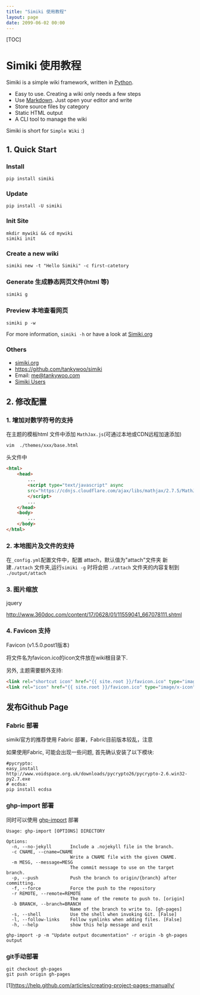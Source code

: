 ```yaml
---
title: "Simiki 使用教程"
layout: page
date: 2099-06-02 00:00
---
```

[TOC]
# Simiki 使用教程


Simiki is a simple wiki framework, written in [Python](https://www.python.org/).

* Easy to use. Creating a wiki only needs a few steps
* Use [Markdown](http://daringfireball.net/projects/markdown/). Just open your editor and write
* Store source files by category
* Static HTML output
* A CLI tool to manage the wiki

Simiki is short for `Simple Wiki` :)

## 1. Quick Start

### Install

	pip install simiki

### Update

	pip install -U simiki

### Init Site 

	mkdir mywiki && cd mywiki
	simiki init

### Create a new wiki

	simiki new -t "Hello Simiki" -c first-catetory

### Generate 生成静态网页文件(html 等)

	simiki g

### Preview 本地查看网页

	simiki p -w

For more information, `simiki -h` or have a look at [Simiki.org](http://simiki.org)

### Others 

* [simiki.org](http://simiki.org)
* <https://github.com/tankywoo/simiki>
* Email: <me@tankywoo.com>
* [Simiki Users](https://github.com/tankywoo/simiki/wiki/Simiki-Users)

## 2. 修改配置
### 1. 增加对数学符号的支持
在主题的模板html 文件中添加 `MathJax.js`(可通过本地或CDN远程加速添加)
```shell
vim  ./themes/xxx/base.html 
```
头文件中

```html
<html>
	<head>
		...
		<script type="text/javascript" async
		src="https://cdnjs.cloudflare.com/ajax/libs/mathjax/2.7.5/MathJax.js?config=TeX-MML-AM_CHTML">
		</script>
		...
	</head>
	<body>
		...
	</body>
</html>

```

### 2. 本地图片及文件的支持

在`_config.yml`配置文件中，配置 attach，默认值为"attach"文件夹
新建`./attach` 文件夹,运行`simiki -g` 时将会把 `./attach` 文件夹的内容复制到 `./output/attach`

### 3. 图片缩放
jquery


http://www.360doc.com/content/17/0628/01/11559041_667078111.shtml

### 4. Favicon 支持

Favicon
(v1.5.0.post1版本)

将文件名为favicon.ico的icon文件放在wiki根目录下.

另外, 主题需要额外支持:
```html
<link rel="shortcut icon" href="{{ site.root }}/favicon.ico" type="image/x-icon">
<link rel="icon" href="{{ site.root }}/favicon.ico" type="image/x-icon">
```
## 发布Github Page

###  Fabric 部署
simiki官方的推荐使用 Fabric 部署，Fabric目前版本较乱，注意

如果使用Fabric, 可能会出现一些问题, 首先确认安装了以下模块:
```shell 
#pycrypto:
easy_install http://www.voidspace.org.uk/downloads/pycrypto26/pycrypto-2.6.win32-py2.7.exe
# ecdsa:
pip install ecdsa
```


### ghp-import 部署
同时可以使用 [ghp-import](https://github.com/davisp/ghp-import) 部署 
```
Usage: ghp-import [OPTIONS] DIRECTORY

Options:
  -n, --no-jekyll       Include a .nojekyll file in the branch.
  -c CNAME, --cname=CNAME
                        Write a CNAME file with the given CNAME.
  -m MESG, --message=MESG
                        The commit message to use on the target branch.
  -p, --push            Push the branch to origin/{branch} after committing.
  -f, --force           Force the push to the repository
  -r REMOTE, --remote=REMOTE
                        The name of the remote to push to. [origin]
  -b BRANCH, --branch=BRANCH
                        Name of the branch to write to. [gh-pages]
  -s, --shell           Use the shell when invoking Git. [False]
  -l, --follow-links    Follow symlinks when adding files. [False]
  -h, --help            show this help message and exit

ghp-import -p -m "Update output documentation" -r origin -b gh-pages output
```

### git手动部署
```shell 
git checkout gh-pages
git push origin gh-pages
```





[1]https://help.github.com/articles/creating-project-pages-manually/